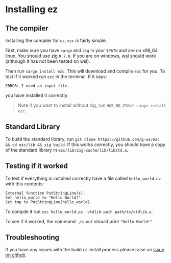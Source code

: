 # Installing ez

## The compiler

Installing the compiler for `ez`, `ezc` is fairly simple.

First, make sure you have `cargo` and `zig` in your `$PATH` and are on x86_64 linux. You should use zig `0.7.0`. If you are on windows, [wsl](https://docs.microsoft.com/en-us/windows/wsl/install-win10) should work (although it has not been tested on wsl).

Then run `cargo install ezc`. This will download and compile `ezc` for you. To test if it worked run `ezc` in the terminal. If it says:


```
ERROR: I need an input file.
```
you have installed it correctly.

> Note if you want to install without zig, run `HAS_NO_ZIG=1 cargo install ezc`.

## Standard Library

To build the standard library, run `git clone https://github.com/g-w1/ezc && cd ezc/lib && zig build`. If this works correctly, you should have a copy of the standard library in `ezc/lib/zig-cache/lib/libstd.a`.

## Testing if it worked

To test if everything is installed correctly have a file called `hello_world.ez` with this contents:
```
External function PutStringLine(s).
Set hello_world to "Hello World!".
Set tmp to PutStringLine(hello_world).
```

To compile it run `ezc hello_world.ez -stdlib-path path/to/stdlib.a`.

To see if it worked, the command `./a.out` should print `"Hello World!"`

## Troubleshooting

If you have any issues with the build or install process please raise an [issue on github](https://github.com/g-w1/ezc/issues).

